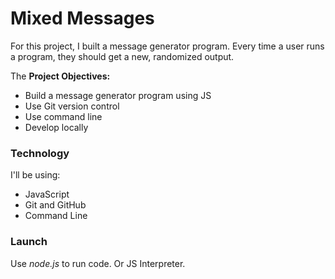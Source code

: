 # Mixed Messages

For this project, I built a message generator program. Every time a user runs a program, they should get a new, randomized output.

The **Project Objectives:**
 - Build a message generator program using JS
 - Use Git version control
 - Use command line
 - Develop locally

### Technology

I'll be using:
* JavaScript
* Git and GitHub
* Command Line

### Launch

Use *node.js* to run code. Or JS Interpreter. 